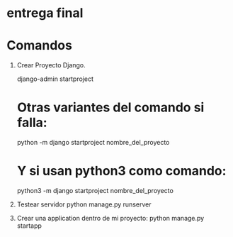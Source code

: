 # entrega final


# Comandos


1. Crear Proyecto Django.

    django-admin startproject <nombre del proyecto que quieran ustedes>

    # Otras variantes del comando si falla:
    python -m django startproject nombre_del_proyecto
    # Y si usan python3 como comando:
    python3 -m django startproject nombre_del_proyecto
2. Testear servidor
    python manage.py runserver
3. Crear una application dentro de mi proyecto:
    python manage.py startapp <nomre de su aplicacion>